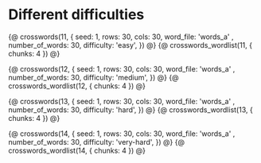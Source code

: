 # Different difficulties

{@ crosswords(11, {
    seed: 1,
    rows: 30,
    cols: 30,
    word_file: 'words_a' ,
    number_of_words: 30,
    difficulty: 'easy',
}) @}
{@ crosswords_wordlist(11, { chunks: 4 }) @}

{@ crosswords(12, {
    seed: 1,
    rows: 30,
    cols: 30,
    word_file: 'words_a' ,
    number_of_words: 30,
    difficulty: 'medium',
}) @}
{@ crosswords_wordlist(12, { chunks: 4 }) @}

{@ crosswords(13, {
    seed: 1,
    rows: 30,
    cols: 30,
    word_file: 'words_a' ,
    number_of_words: 30,
    difficulty: 'hard',
}) @}
{@ crosswords_wordlist(13, { chunks: 4 }) @}

{@ crosswords(14, {
    seed: 1,
    rows: 30,
    cols: 30,
    word_file: 'words_a' ,
    number_of_words: 30,
    difficulty: 'very-hard',
}) @}
{@ crosswords_wordlist(14, { chunks: 4 }) @}
